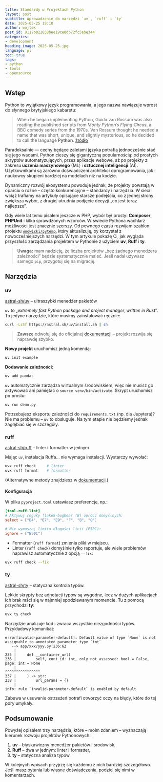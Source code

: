 ```yaml
---
title: Standardy w Projektach Python
layout: post
subtitle: Wprowadzenie do narzędzi `uv`, `ruff` i `ty`
date: 2025-05-25 19:10
author: wojtek
post_id: 9112b822838bee19ce8db72fc5abe344
categories:
- development
heading_image: 2025-05-25.jpg
language: pl
toc: true
tags:
- python
- tools
- opensource
---
```


## Wstęp

Python to wyjątkowy język programowania, a jego nazwa nawiązuje wprost do słynnego brytyjskiego kabaretu:

> When he began implementing Python, Guido van Rossum was also reading the published scripts from *Monty Python’s Flying Circus*, a BBC comedy series from the 1970s. Van Rossum thought he needed a name that was short, unique, and slightly mysterious, so he decided to call the language **Python**.
> [źródło](https://docs.python.org/3/faq/general.html#why-is-it-called-python)

Paradoksalnie — cechy będące zaletami języka potrafią jednocześnie stać się jego wadami. Python cieszy się gigantyczną popularnością: od prostych skryptów automatyzujących, przez aplikacje webowe, aż po projekty z zakresu **uczenia maszynowego** (ML) i **sztucznej inteligencji** (AI). Użytkownikami są zarówno doświadczeni architekci oprogramowania, jak i naukowcy skupieni bardziej na modelach niż na kodzie.

Dynamiczny rozwój ekosystemu powoduje jednak, że projekty powstają w oparciu o różne – często konkurencyjne – standardy i narzędzia. W sieci wciąż trafiamy na artykuły opisujące starsze podejścia, co z jednej strony zwiększa wybór, z drugiej utrudnia podjęcie decyzji „co jest teraz najlepsze”.

Gdy wiele lat temu pisałem jeszcze w PHP, wybór był prosty: **Composer**, **PHPUnit** i kilka sprawdzonych wzorców. W świecie Pythona wachlarz możliwości jest znacznie szerszy. Od pewnego czasu rozwijam szablon projektu [`wnowicki/pytemp`](https://github.com/wnowicki/pytemp), który aktualizuję, by korzystał z nowocześniejszych narzędzi. W tym artykule pokażę Ci, jak wygląda przyszłość zarządzania projektem w Pythonie z użyciem **uv**, **Ruff** i **ty**.

> **Uwaga:** mam nadzieję, że liczba projektów „bez żadnego menedżera zależności” będzie systematycznie maleć. Jeśli nadal używasz samego `pip`, przygotuj się na migrację.

## Narzędzia

### uv

[astral-sh/uv](https://github.com/astral-sh/uv) – ultraszybki menedżer pakietów

`uv` to „*extremely fast Python package and project manager, written in Rust*”. To jedyne narzędzie, które musimy zainstalować ręcznie:

```bash
curl -LsSf https://astral.sh/uv/install.sh | sh
```

> **Zawsze** odwołuj się do oficjalnej [dokumentacji](https://docs.astral.sh/uv/) – projekt rozwija się naprawdę szybko.

**Nowy projekt** uruchomisz jedną komendą:

```bash
uv init example
```

**Dodawanie zależności:**

```bash
uv add pandas
```

`uv` automatycznie zarządza wirtualnym środowiskiem, więc nie musisz go aktywować ani pamiętać o `source venv/bin/activate`. Skrypt uruchomisz po prostu:

```bash
uv run demo.py
```

Potrzebujesz eksportu zależności do `requirements.txt` (np. dla Jupytera)? Nie ma problemu – `uv` to obsługuje. Na tym etapie nie będziemy jednak zagłębiać się w szczegóły.

### ruff

[astral-sh/ruff](https://github.com/astral-sh/ruff) – linter i formatter w jednym

Mając `uv`, instalacja Ruffa… nie wymaga instalacji. Wystarczy wywołać:

```bash
uvx ruff check     # linter
uvx ruff format    # formatter
```

(Alternatywne metody znajdziesz w [dokumentacji](https://docs.astral.sh/ruff/installation/).)

#### Konfiguracja

W pliku `pyproject.toml` ustawiasz preferencje, np.:

```toml
[tool.ruff.lint]
# Aktywuj reguły flake8-bugbear (B) oprócz domyślnych:
select = ["E4", "E7", "E9", "F", "B", "Q"]

# Nie wymuszaj limitu długości linii (E501):
ignore = ["E501"]
```

* Formatter (`ruff format`) zmienia pliki w miejscu.
* Linter (`ruff check`) domyślnie tylko raportuje, ale wiele problemów naprawisz automatycznie z opcją `--fix`:

```bash
uvx ruff check --fix
```

### ty

[astral-sh/ty](https://github.com/astral-sh/ty) – statyczna kontrola typów. 

Lekkie skrypty bez adnotacji typów są wygodne, lecz w dużych aplikacjach ich brak mści się w najmniej spodziewanym momencie. Tu z pomocą przychodzi **ty**:

```bash
uvx ty check
```

Narzędzie analizuje kod i zwraca wszystkie niezgodności typów. Przykładowy komunikat:

```text
error[invalid-parameter-default]: Default value of type `None` is not assignable to annotated parameter type `int`
   --> app/xxx/yyy.py:236:62
    |
235 |     def __container_url(
236 |         self, cont_id: int, only_not_assessed: bool = False, page: int = None
    |                                                              ^^^^^^^^^^^^^^^^
237 |     ) -> str:
238 |         url_params = {}
    |
info: rule `invalid-parameter-default` is enabled by default
```

Zabawa w usuwanie ostrzeżeń potrafi otworzyć oczy na błędy, które do tej pory umykały.

## Podsumowanie

Powyżej opisałem trzy narzędzia, które – moim zdaniem – wyznaczają kierunek rozwoju projektów Pythonowych:

1. **uv** – błyskawiczny menedżer pakietów i środowisk,
2. **Ruff** – dwa w jednym: linter i formatter,
3. **ty** – statyczna analiza typów.

W kolejnych wpisach przyjrzę się każdemu z nich bardziej szczegółowo. Jeśli masz pytania lub własne doświadczenia, podziel się nimi w komentarzach.
